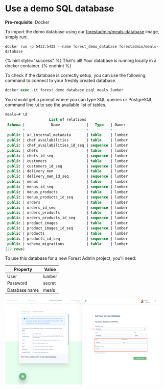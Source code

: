 # Use a demo SQL database

**Pre-requisite**: Docker

To import the demo database using our [forestadmin/meals-database](https://hub.docker.com/r/forestadmin/meals-database) image, simply run:

```
docker run -p 5432:5432 --name forest_demo_database forestadmin/meals-database
```

{% hint style="success" %}
That's all! Your database is running locally in a docker container.
{% endhint %}

To check if the database is correctly setup, you can use the following command to connect to your freshly created database.

```sql
docker exec -it forest_demo_database psql meals lumber
```

You should get a prompt where you can type SQL queries or PostgreSQL command line `\d` to see the available list of tables.

```sql
meals=# \d
                    List of relations
 Schema |            Name            |   Type   | Owner  
--------+----------------------------+----------+--------
 public | ar_internal_metadata       | table    | lumber
 public | chef_availabilities        | table    | lumber
 public | chef_availabilities_id_seq | sequence | lumber
 public | chefs                      | table    | lumber
 public | chefs_id_seq               | sequence | lumber
 public | customers                  | table    | lumber
 public | customers_id_seq           | sequence | lumber
 public | delivery_men               | table    | lumber
 public | delivery_men_id_seq        | sequence | lumber
 public | menus                      | table    | lumber
 public | menus_id_seq               | sequence | lumber
 public | menus_products             | table    | lumber
 public | menus_products_id_seq      | sequence | lumber
 public | orders                     | table    | lumber
 public | orders_id_seq              | sequence | lumber
 public | orders_products            | table    | lumber
 public | orders_products_id_seq     | sequence | lumber
 public | product_images             | table    | lumber
 public | product_images_id_seq      | sequence | lumber
 public | products                   | table    | lumber
 public | products_id_seq            | sequence | lumber
 public | schema_migrations          | table    | lumber
(22 rows)
```

To use this database for a new Forest Admin project, you'll need:

| Property      | Value  |
| ------------- | ------ |
| User          | lumber |
| Password      | secret |
| Database name | meals  |

![](<../../.gitbook/assets/Capture d’écran 2020-04-23 à 16.06.16.png>)
